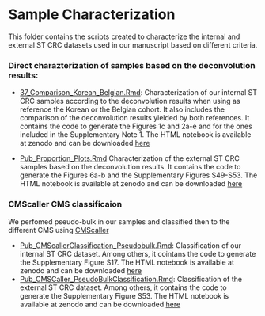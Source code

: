 # Sample Characterization

This folder contains the scripts created to characterize the internal and external ST CRC datasets used in our manuscript based on different criteria.  

### Direct charazterization of samples based on the deconvolution results: 

* [37_Comparison_Korean_Belgian.Rmd](https://github.com/alberto-valdeolivas/ST_CRC_CMS/blob/main/Sample_Characterization/37_Comparison_Korean_Belgian.Rmd): Characterization of our internal ST CRC samples according to the deconvolution results when using as reference the Korean or the Belgian cohort. It also includes the comparison of the deconvolution results yielded by both references. It contains the code to generate the Figures 1c and 2a-e and for the ones included in the Supplementary Note 1. The HTML notebook is available at zenodo and can be downloaded [here](https://zenodo.org/record/7440183/files/37_Comparison_Korean_Belgian.html?download=1)

* [Pub_Proportion_Plots.Rmd](https://github.com/alberto-valdeolivas/ST_CRC_CMS/blob/main/Sample_Characterization/Pub_Proportion_Plots.Rmd) Characterization of the external ST CRC samples based on the deconvolution results. It contains the code to generate the Figures 6a-b and the Supplementary Figures S49-S53. The HTML notebook is available at zenodo and can be downloaded [here](https://zenodo.org/record/7440183/files/Pub_Proportion_Plots.html?download=1)

### CMScaller CMS classificaion

We perfomed pseudo-bulk in our samples and classified then to the different CMS using [CMScaller](https://www.nature.com/articles/s41598-017-16747-x)

* [Pub_CMScallerClassification_Pseudobulk.Rmd](https://github.com/alberto-valdeolivas/ST_CRC_CMS/blob/main/Sample_Characterization/Pub_CMScallerClassification_Pseudobulk.Rmd): Classification of our internal ST CRC dataset. Among others, it cointans the code to generate the Supplementary Figure S17. The HTML notebook is available at zenodo and can be downloaded [here](https://zenodo.org/record/7440183/files/Pub_CMScallerClassification_Pseudobulk.html?download=1)
* [Pub_CMSCaller_PseudoBulkClassification.Rmd](https://github.com/alberto-valdeolivas/ST_CRC_CMS/blob/main/Sample_Characterization/Pub_CMSCaller_PseudoBulkClassification.Rmd): Classification of the external ST CRC dataset. Among others, it contains the code to generate the Supplementary Figure S53. The HTML notebook is available at zenodo and can be downloaded [here](https://zenodo.org/record/7440183/files/Pub_CMSCaller_PseudoBulkClassification.html?download=1)

